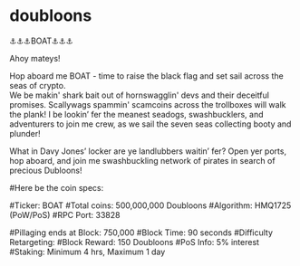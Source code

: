 # doubloons

⚓⚓⚓BOAT⚓⚓⚓


Ahoy mateys! 

Hop aboard me BOAT - time to raise the black flag and set sail across the seas of crypto.  
We be makin' shark bait out of hornswagglin' devs and their deceitful promises. Scallywags spammin' scamcoins across the trollboxes
will walk the plank!  I be lookin’ fer the meanest seadogs, swashbucklers, and adventurers to join me crew, as we sail the seven seas collecting booty and plunder!  

What in Davy Jones’ locker are ye landlubbers waitin’ fer? Open yer ports, hop aboard, and join me swashbuckling network of pirates in search of precious Dubloons!

#Here be the coin specs:

#Ticker: BOAT
#Total coins: 500,000,000 Doubloons
#Algorithm: HMQ1725 (PoW/PoS)
#RPC Port: 33828

#Pillaging ends at Block: 750,000
#Block Time: 90 seconds
#Difficulty Retargeting:
#Block Reward: 150 Doubloons
#PoS Info: 5% interest
#Staking: Minimum 4 hrs, Maximum 1 day
